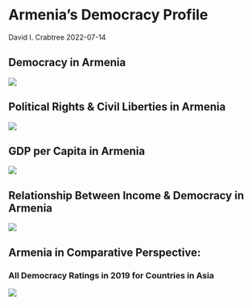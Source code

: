 Armenia’s Democracy Profile
================
David I. Crabtree
2022-07-14

## Democracy in Armenia

![](C:\Users\David\Desktop\PROGRA~1\FILESA~1\CFSS\hw06\reports\ARMENI~1/figure-gfm/Demscore-1.png)<!-- -->

## Political Rights & Civil Liberties in Armenia

![](C:\Users\David\Desktop\PROGRA~1\FILESA~1\CFSS\hw06\reports\ARMENI~1/figure-gfm/Political%20Rights%20&%20Civil%20Libs-1.png)<!-- -->

## GDP per Capita in Armenia

![](C:\Users\David\Desktop\PROGRA~1\FILESA~1\CFSS\hw06\reports\ARMENI~1/figure-gfm/GDP%20per%20Capita-1.png)<!-- -->

## Relationship Between Income & Democracy in Armenia

![](C:\Users\David\Desktop\PROGRA~1\FILESA~1\CFSS\hw06\reports\ARMENI~1/figure-gfm/Income%20&%20Dem-1.png)<!-- -->

## Armenia in Comparative Perspective:

### All Democracy Ratings in 2019 for Countries in Asia

![](C:\Users\David\Desktop\PROGRA~1\FILESA~1\CFSS\hw06\reports\ARMENI~1/figure-gfm/Democracy%20in%20Comparative%20Perspective-1.png)<!-- -->
